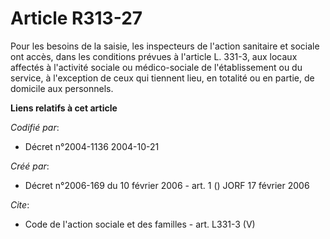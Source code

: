 # Article R313-27

Pour les besoins de la saisie, les inspecteurs de l'action sanitaire et sociale ont accès, dans les conditions prévues à
l'article L. 331-3, aux locaux affectés à l'activité sociale ou médico-sociale de l'établissement ou du service, à
l'exception de ceux qui tiennent lieu, en totalité ou en partie, de domicile aux personnels.

**Liens relatifs à cet article**

_Codifié par_:

  - Décret n°2004-1136 2004-10-21

_Créé par_:

  - Décret n°2006-169 du 10 février 2006 - art. 1 () JORF 17 février 2006

_Cite_:

  - Code de l'action sociale et des familles - art. L331-3 (V)
